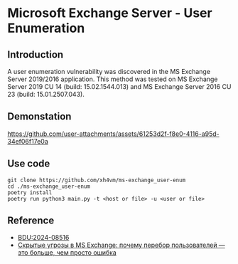 # Microsoft Exchange Server - User Enumeration

## Introduction
A user enumeration vulnerability was discovered in the MS Exchange Server 2019/2016 application. This method was tested on MS Exchange Server 2019 CU 14 (build: 15.02.1544.013) and MS Exchange Server 2016 CU 23 (build: 15.01.2507.043).

## Demonstation


https://github.com/user-attachments/assets/61253d2f-f8e0-4116-a95d-34ef06f17e0a



## Use code
```
git clone https://github.com/xh4vm/ms-exchange_user-enum
cd ./ms-exchange_user-enum
poetry install
poetry run python3 main.py -t <host or file> -u <user or file>
```

## Reference
- [BDU:2024-08516](https://bdu.fstec.ru/vul/2024-08516)
- [Сĸрытые угрозы в MS Exchange: почему перебор пользователей — это больше, чем просто ошибĸа](https://habr.com/ru/companies/cyberok/articles/864880/)
